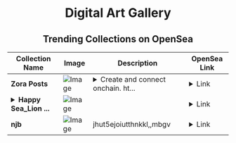 <div align="center">

# Digital Art Gallery

## Trending Collections on OpenSea

| Collection Name                       | Image                                                                                     | Description                       | OpenSea Link                                                                                          |
|---------------------------------------|-------------------------------------------------------------------------------------------|-----------------------------------|--------------------------------------------------------------------------------------------------------|
| **Zora Posts** | ![Image](https://i.seadn.io/s/raw/files/eb02b920af35649f7ffdb5e27bb2ccdc.jpg?w=500&auto=format?w=200&auto=format) | <details><summary>Create and connect onchain. ht...</summary>Create and connect onchain. https://zora.co</details> | <details><summary>Link</summary>[Zora Posts](https://opensea.io/collection/zora-posts-19561)</details> |
| **<details><summary>Happy Sea_Lion ...</summary>Happy Sea_Lion Club</details>** | ![Image](https://i.seadn.io/s/raw/files/0504db730c5b0e407392387048c3908d.webp?w=500&auto=format?w=200&auto=format) |  | <details><summary>Link</summary>[Happy Sea_Lion Club](https://opensea.io/collection/happy-sea-lion-club)</details> |
| **njb** | ![Image](https://i.seadn.io/s/raw/files/5ddde2687d31696c61eb99c64295aa31.jpg?w=500&auto=format?w=200&auto=format) | jhut5ejoiutthnkkl,,mbgv | <details><summary>Link</summary>[njb](https://opensea.io/collection/njb-2)</details> |

</div>